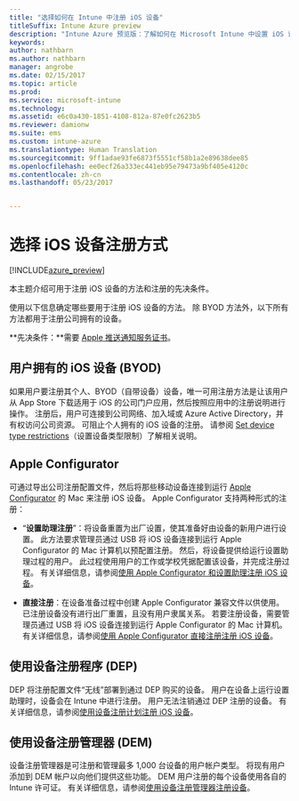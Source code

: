 ```yaml
---
title: "选择如何在 Intune 中注册 iOS 设备"
titleSuffix: Intune Azure preview
description: "Intune Azure 预览版：了解如何在 Microsoft Intune 中设置 iOS 设备注册。"
keywords: 
author: nathbarn
ms.author: nathbarn
manager: angrobe
ms.date: 02/15/2017
ms.topic: article
ms.prod: 
ms.service: microsoft-intune
ms.technology: 
ms.assetid: e6c0a430-1851-4108-812a-87e0fc2623b5
ms.reviewer: damionw
ms.suite: ems
ms.custom: intune-azure
ms.translationtype: Human Translation
ms.sourcegitcommit: 9ff1adae93fe6873f5551cf58b1a2e89638dee85
ms.openlocfilehash: ee0ecf26a333ec441eb95e79473a9bf405e4120c
ms.contentlocale: zh-cn
ms.lasthandoff: 05/23/2017


---
```


# <a name="choose-how-to-enroll-ios-devices"></a>选择 iOS 设备注册方式

[!INCLUDE[azure_preview](./includes/azure_preview.md)]

本主题介绍可用于注册 iOS 设备的方法和注册的先决条件。

使用以下信息确定哪些要用于注册 iOS 设备的方法。 除 BYOD 方法外，以下所有方法都用于注册公司拥有的设备。

**先决条件：**需要 [Apple 推送通知服务证书](apple-mdm-push-certificate-get.md)。

## <a name="user-owned-ios-devices-byod"></a>用户拥有的 iOS 设备 (BYOD)

如果用户要注册其个人、BYOD（自带设备）设备，唯一可用注册方法是让该用户从 App Store 下载适用于 iOS 的公司门户应用，然后按照应用中的注册说明进行操作。 注册后，用户可连接到公司网络、加入域或 Azure Active Directory，并有权访问公司资源。 可阻止个人拥有的 iOS 设备的注册。 请参阅 [Set device type restrictions](enrollment-restrictions-set.md#set-device-type-restrictions)（设置设备类型限制）了解相关说明。

## <a name="apple-configurator"></a>Apple Configurator

可通过导出公司注册配置文件，然后将那些移动设备连接到运行 [Apple Configurator](http://go.microsoft.com/fwlink/?LinkId=518017) 的 Mac 来注册 iOS 设备。 Apple Configurator 支持两种形式的注册：

- “**设置助理注册**”：将设备重置为出厂设置，使其准备好由设备的新用户进行设置。 此方法要求管理员通过 USB 将 iOS 设备连接到运行 Apple Configurator 的 Mac 计算机以预配置注册。 然后，将设备提供给运行设置助理过程的用户。 此过程使用用户的工作或学校凭据配置该设备，并完成注册过程。 有关详细信息，请参阅[使用 Apple Configurator 和设置助理注册 iOS 设备](apple-configurator-setup-assistant-enroll-ios.md)。

- **直接注册**：在设备准备过程中创建 Apple Configurator 兼容文件以供使用。 已注册设备没有进行出厂重置，且没有用户隶属关系。 若要注册设备，需要管理员通过 USB 将 iOS 设备连接到运行 Apple Configurator 的 Mac 计算机。 有关详细信息，请参阅[使用 Apple Configurator 直接注册注册 iOS 设备](apple-configurator-direct-enroll-ios.md)。

## <a name="use-the-device-enrollment-program-dep"></a>使用设备注册程序 (DEP)

DEP 将注册配置文件“无线”部署到通过 DEP 购买的设备。 用户在设备上运行设置助理时，设备会在 Intune 中进行注册。 用户无法注销通过 DEP 注册的设备。 有关详细信息，请参阅[使用设备注册计划注册 iOS 设备](device-enrollment-program-enroll-ios.md)。

## <a name="use-the-device-enrollment-manager-dem"></a>使用设备注册管理器 (DEM)
设备注册管理器是可注册和管理最多 1,000 台设备的用户帐户类型。 将现有用户添加到 DEM 帐户以向他们提供这些功能。 DEM 用户注册的每个设备使用各自的 Intune 许可证。 有关详细信息，请参阅[使用设备注册管理器注册设备](device-enrollment-manager-enroll.md)。

